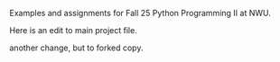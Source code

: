 Examples and assignments for Fall 25 Python Programming II at NWU.

Here is an edit to main project file.

another change, but to forked copy.
